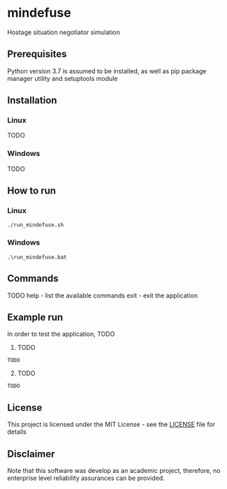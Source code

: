 # mindefuse
Hostage situation negotiator simulation

## Prerequisites
Python version 3.7 is assumed to be installed, as well as pip package manager utility and setuptools module

## Installation

### Linux
TODO

### Windows
TODO

## How to run

### Linux
```./run_mindefuse.sh```  

### Windows
```.\run_mindefuse.bat```  

## Commands

TODO
help - list the available commands
exit - exit the application

## Example run

In order to test the application, TODO

1. TODO
```
TODO
```

2. TODO
```
TODO
```

## License

This project is licensed under the MIT License - see the [LICENSE](LICENSE) file for details

## Disclaimer

Note that this software was develop as an academic project, therefore,
no enterprise level reliability assurances can be provided.
